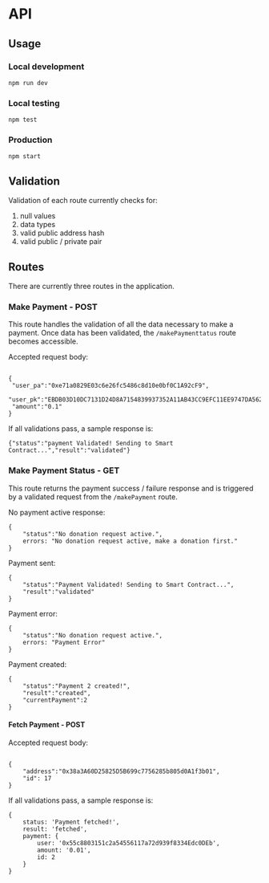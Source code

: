 # API

## Usage

### Local development

`npm run dev`

### Local testing

`npm test`

### Production

`npm start`

## Validation

Validation of each route currently checks for:

1) null values
1) data types
1) valid public address hash
1) valid public / private pair

## Routes

There are currently three routes in the application.

### Make Payment - POST

This route handles the validation of all the data necessary to make a payment. Once data has been validated, the `/makePaymenttatus` route becomes accessible. 

Accepted request body:

```angular2html

{
 "user_pa":"0xe71a0829E03c6e26fc5486c8d10e0bf0C1A92cF9",
 "user_pk":"EBDB03D10DC7131D24D8A7154839937352A11AB43CC9EFC11EE9747DA562BD72", 
 "amount":"0.1"
}

```

If all validations pass, a sample response is: 

```angular2html
{"status":"payment Validated! Sending to Smart Contract...","result":"validated"}
```

### Make Payment Status - GET

This route returns the payment success / failure response and is triggered by a validated request from the `/makePayment` route.

No payment active response:

```
{
    "status":"No donation request active.",
    errors: "No donation request active, make a donation first."
}
```

Payment sent:

```
{
    "status":"Payment Validated! Sending to Smart Contract...",
    "result":"validated"
}
```

Payment error:

```
{
    "status":"No donation request active.",
    errors: "Payment Error"
}
```

Payment created:

```
{
    "status":"Payment 2 created!",
    "result":"created",
    "currentPayment":2
}
```


#### Fetch Payment - POST

Accepted request body:

```angular2html

{
    "address":"0x38a3A60D25825D5B699c7756285b805d0A1f3b01",
    "id": 17
}

```

If all validations pass, a sample response is: 

```angular2html
{
    status: 'Payment fetched!',
    result: 'fetched',
    payment: {
        user: '0x55c8803151c2a54556117a72d939f8334Edc0DEb',
        amount: '0.01',
        id: 2
    }
}
```